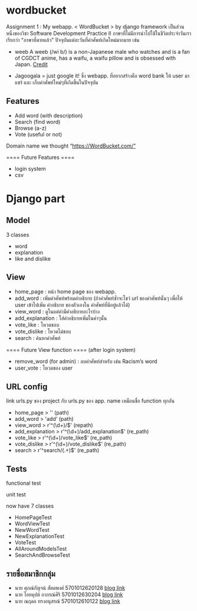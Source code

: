 # wordbucket

Assignment 1 : My webapp. < WordBucket > by django framework
เป็นส่วนหนึ่งของวิชา Software Development Practice II
ภาษาที่ไม่มีการนำไปใช้ในชีวิตประจำวันเราเรียกว่า “ภาษาที่ตายแล้ว” ปัจจุบันแต่ละวันที่คำศัพท์เกิดใหม่มากมาย
เช่น 
- weeb A weeb (/wi b/) is a non-Japanese male who watches and is a fan of CGDCT anime, has a waifu, a waifu pillow and is obsessed with Japan. [Credit](https://www.urbandictionary.com/define.php?term=weeb)

- Jagoogala = just google it!
ซึ่ง webapp. ที่อยากสร้างคือ word bank ให้ user มาแชร์ และ เก็บคำศัพท์ใหม่ๆที่เกิดขึ้นในปัจจุบัน

## Features

* Add word (with description)
* Search (find word)
* Browse (a-z)
* Vote (useful or not)

Domain name we thought “https://WordBucket.com/”

==== Future Features ====
* login system
* csv


# Django part

## Model

3 classes
* word
* explanation
* like and dislike

## View

* home_page : หน้า home page ของ webapp.
* add_word : เพิ่มคำศัพท์พร้อมคำอธิบาย (ถ้าคำศัพท์ซ้ำจะโชว์ url ของคำศัพท์นั้นๆ เพื่อให้ user เข้าไปเพิ่ม คำอธิบาย ของตัวเองใน คำศัพท์ที่มีอยู่แล้วได้)
* view_word : ดูในแต่คำมีคำอธิบายอะไรบ้าง
* add_explanation : ใส่คำอธิบายเพิ่มในคำๆนั้น
* vote_like : โหวตชอบ
* vote_dislike : โหวตไม่ชอบ
* search : ค้นหาคำศัพท์

==== Future View function ====
(after login system)
* remove_word (for admin) : ลบคำศัพท์สำหรับ เช่น Racism’s word
* user_vote : โหวตของ user

## URL config

link urls.py ของ project กับ urls.py ของ app. name เหมือนชื่อ function ทุกอัน
 
* home_page > '' (path)
* add_word > 'add' (path)
* view_word > r'^(\d+)/$' (repath)
* add_explanation > r'^(\d+)/add_explanation$' (re_path)
* vote_like > r'^(\d+)/vote_like$' (re_path)
* vote_dislike > r'^(\d+)/vote_dislike$' (re_path)
* search > r'^search/(.+)$' (re_path)

## Tests

functional test 

unit test

now have 7 classes

* HomePageTest
* WordViewTest
* NewWordTest
* NewExplanationTest
* VoteTest
* AllAroundModelsTest
* SearchAndBrowseTest


## รายชื่อสมาชิกกลุ่ม

* นาย ศุภณ์กัญจน์ สัตตพงศ์ 5701012620128 [blog link](https://b2-5720128.blogspot.com/)
* นาย ไอยคุปต์ อาภรณ์ศิริ 5701012630204 [blog link](http://sdp-5730204.blogspot.com/)
* นาย ณฤดล ทรงอนุสรณ์ 5701012610122 [blog link](https://softwaredevii.blogspot.com/)



